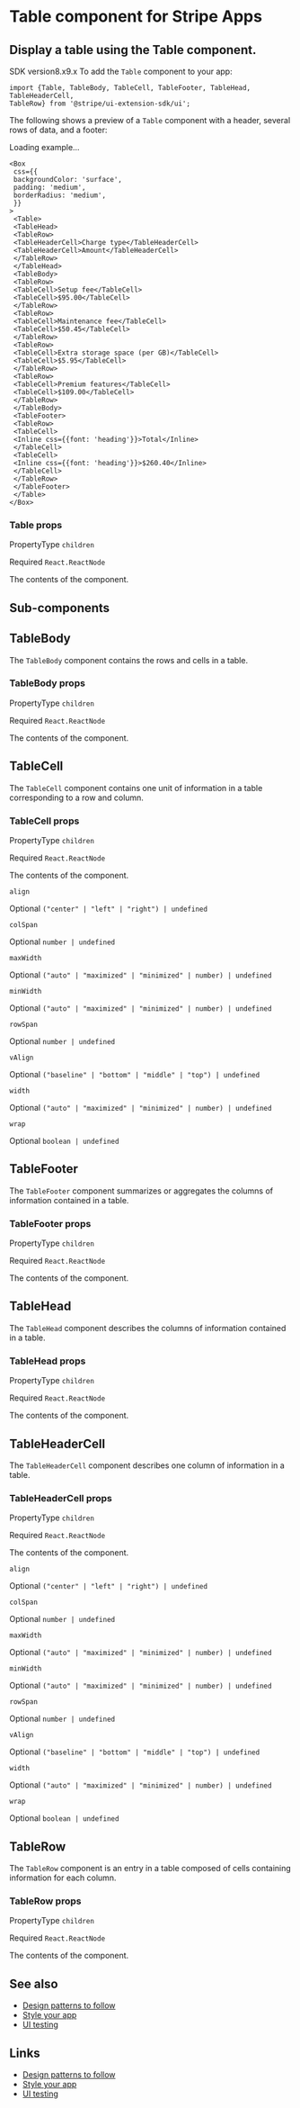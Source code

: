 # Table component for Stripe Apps

## Display a table using the Table component.

SDK version8.x9.x
To add the `Table` component to your app:

```
import {Table, TableBody, TableCell, TableFooter, TableHead, TableHeaderCell,
TableRow} from '@stripe/ui-extension-sdk/ui';
```

The following shows a preview of a `Table` component with a header, several rows
of data, and a footer:

Loading example...
```
<Box
 css={{
 backgroundColor: 'surface',
 padding: 'medium',
 borderRadius: 'medium',
 }}
>
 <Table>
 <TableHead>
 <TableRow>
 <TableHeaderCell>Charge type</TableHeaderCell>
 <TableHeaderCell>Amount</TableHeaderCell>
 </TableRow>
 </TableHead>
 <TableBody>
 <TableRow>
 <TableCell>Setup fee</TableCell>
 <TableCell>$95.00</TableCell>
 </TableRow>
 <TableRow>
 <TableCell>Maintenance fee</TableCell>
 <TableCell>$50.45</TableCell>
 </TableRow>
 <TableRow>
 <TableCell>Extra storage space (per GB)</TableCell>
 <TableCell>$5.95</TableCell>
 </TableRow>
 <TableRow>
 <TableCell>Premium features</TableCell>
 <TableCell>$109.00</TableCell>
 </TableRow>
 </TableBody>
 <TableFooter>
 <TableRow>
 <TableCell>
 <Inline css={{font: 'heading'}}>Total</Inline>
 </TableCell>
 <TableCell>
 <Inline css={{font: 'heading'}}>$260.40</Inline>
 </TableCell>
 </TableRow>
 </TableFooter>
 </Table>
</Box>
```

### Table props

PropertyType
`children`

Required
`React.ReactNode`

The contents of the component.

## Sub-components

## TableBody

The `TableBody` component contains the rows and cells in a table.

### TableBody props

PropertyType
`children`

Required
`React.ReactNode`

The contents of the component.

## TableCell

The `TableCell` component contains one unit of information in a table
corresponding to a row and column.

### TableCell props

PropertyType
`children`

Required
`React.ReactNode`

The contents of the component.

`align`

Optional
`("center" | "left" | "right") | undefined`

`colSpan`

Optional
`number | undefined`

`maxWidth`

Optional
`("auto" | "maximized" | "minimized" | number) | undefined`

`minWidth`

Optional
`("auto" | "maximized" | "minimized" | number) | undefined`

`rowSpan`

Optional
`number | undefined`

`vAlign`

Optional
`("baseline" | "bottom" | "middle" | "top") | undefined`

`width`

Optional
`("auto" | "maximized" | "minimized" | number) | undefined`

`wrap`

Optional
`boolean | undefined`

## TableFooter

The `TableFooter` component summarizes or aggregates the columns of information
contained in a table.

### TableFooter props

PropertyType
`children`

Required
`React.ReactNode`

The contents of the component.

## TableHead

The `TableHead` component describes the columns of information contained in a
table.

### TableHead props

PropertyType
`children`

Required
`React.ReactNode`

The contents of the component.

## TableHeaderCell

The `TableHeaderCell` component describes one column of information in a table.

### TableHeaderCell props

PropertyType
`children`

Required
`React.ReactNode`

The contents of the component.

`align`

Optional
`("center" | "left" | "right") | undefined`

`colSpan`

Optional
`number | undefined`

`maxWidth`

Optional
`("auto" | "maximized" | "minimized" | number) | undefined`

`minWidth`

Optional
`("auto" | "maximized" | "minimized" | number) | undefined`

`rowSpan`

Optional
`number | undefined`

`vAlign`

Optional
`("baseline" | "bottom" | "middle" | "top") | undefined`

`width`

Optional
`("auto" | "maximized" | "minimized" | number) | undefined`

`wrap`

Optional
`boolean | undefined`

## TableRow

The `TableRow` component is an entry in a table composed of cells containing
information for each column.

### TableRow props

PropertyType
`children`

Required
`React.ReactNode`

The contents of the component.

## See also

- [Design patterns to follow](https://docs.stripe.com/stripe-apps/patterns)
- [Style your app](https://docs.stripe.com/stripe-apps/style)
- [UI testing](https://docs.stripe.com/stripe-apps/ui-testing)

## Links

- [Design patterns to follow](https://docs.stripe.com/stripe-apps/patterns)
- [Style your app](https://docs.stripe.com/stripe-apps/style)
- [UI testing](https://docs.stripe.com/stripe-apps/ui-testing)